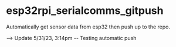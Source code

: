 # esp32rpi_serialcomms_gitpush
Automatically get sensor data from esp32 then push up to the repo.

--> Update 5/31/23, 3:14pm -- Testing automatic push
